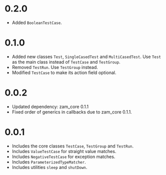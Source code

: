 # 0.2.0
- Added `BooleanTestCase`.

# 0.1.0
- Added new classes `Test`, `SingleCasedTest` and `MultiCasedTest`. Use `Test` as the main class instead of `TestCase` and `TestGroup`.
- Removed `TestRun`. Use `TestGroup` instead.
- Modified `TestCase` to make its action field optional.

# 0.0.2

- Updated dependency: zam_core 0.1.1
- Fixed order of generics in callbacks due to zam_core 0.1.1.

# 0.0.1

- Includes the core classes `TestCase`, `TestGroup` and `TestRun`.
- Includes `ValueTestCase` for straight value matches.
- Includes `NegativeTestCase` for exception matches.
- Includes `ParameterizedTypeMatcher`.
- Includes utilities `sleep` and `shutDown`.
